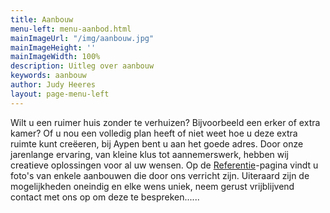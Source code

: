 ```yaml
---
title: Aanbouw
menu-left: menu-aanbod.html
mainImageUrl: "/img/aanbouw.jpg"
mainImageHeight: ''
mainImageWidth: 100%
description: Uitleg over aanbouw
keywords: aanbouw
author: Judy Heeres
layout: page-menu-left
---
```


Wilt u een ruimer huis zonder te verhuizen? Bijvoorbeeld een erker of extra kamer? Of u nou een volledig plan heeft of niet weet hoe u deze extra ruimte kunt creëeren, bij Aypen bent u aan het goede adres. Door onze jarenlange ervaring, van kleine klus tot aannemerswerk, hebben wij creatieve oplossingen voor al uw wensen. Op de [Referentie](/referenties)-pagina vindt u foto's van enkele aanbouwen die door ons verricht zijn. Uiteraard zijn de mogelijkheden oneindig en elke wens uniek, neem gerust vrijblijvend contact met ons op om deze te bespreken......
